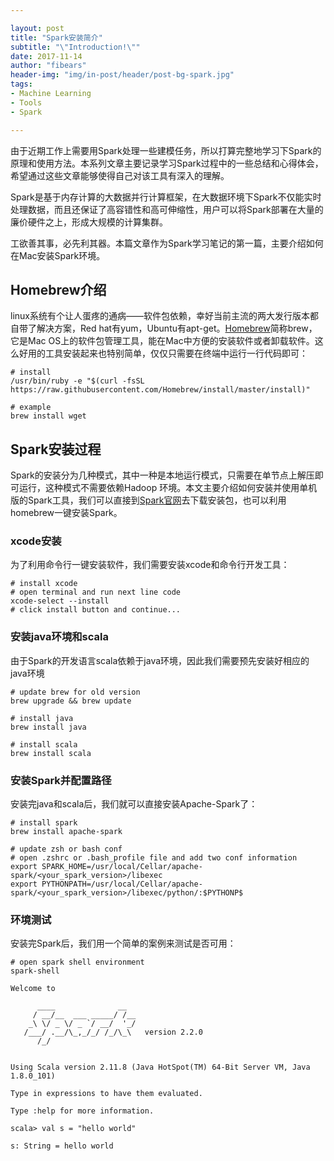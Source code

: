 ```yaml
---

layout: post
title: "Spark安装简介"
subtitle: "\"Introduction!\""
date: 2017-11-14
author: "fibears"
header-img: "img/in-post/header/post-bg-spark.jpg"
tags:
- Machine Learning
- Tools
- Spark

---
```



由于近期工作上需要用Spark处理一些建模任务，所以打算完整地学习下Spark的原理和使用方法。本系列文章主要记录学习Spark过程中的一些总结和心得体会，希望通过这些文章能够使得自己对该工具有深入的理解。

Spark是基于内存计算的大数据并行计算框架，在大数据环境下Spark不仅能实时处理数据，而且还保证了高容错性和高可伸缩性，用户可以将Spark部署在大量的廉价硬件之上，形成大规模的计算集群。

工欲善其事，必先利其器。本篇文章作为Spark学习笔记的第一篇，主要介绍如何在Mac安装Spark环境。

## Homebrew介绍

linux系统有个让人蛋疼的通病——软件包依赖，幸好当前主流的两大发行版本都自带了解决方案，Red hat有yum，Ubuntu有apt-get。[Homebrew](https://brew.sh)简称brew，它是Mac OS上的软件包管理工具，能在Mac中方便的安装软件或者卸载软件。这么好用的工具安装起来也特别简单，仅仅只需要在终端中运行一行代码即可：

```shell
# install
/usr/bin/ruby -e "$(curl -fsSL https://raw.githubusercontent.com/Homebrew/install/master/install)"

# example
brew install wget
```

## Spark安装过程

Spark的安装分为几种模式，其中一种是本地运行模式，只需要在单节点上解压即可运行，这种模式不需要依赖Hadoop 环境。本文主要介绍如何安装并使用单机版的Spark工具，我们可以直接到[Spark官网](http://spark.apache.org/)去下载安装包，也可以利用homebrew一键安装Spark。

### xcode安装

为了利用命令行一键安装软件，我们需要安装xcode和命令行开发工具：

```shell
# install xcode
# open terminal and run next line code
xcode-select --install
# click install button and continue...
```

### 安装java环境和scala

由于Spark的开发语言scala依赖于java环境，因此我们需要预先安装好相应的java环境

```shell
# update brew for old version
brew upgrade && brew update

# install java
brew install java

# install scala
brew install scala
```

### 安装Spark并配置路径

安装完java和scala后，我们就可以直接安装Apache-Spark了：

```shell
# install spark
brew install apache-spark

# update zsh or bash conf
# open .zshrc or .bash_profile file and add two conf information
export SPARK_HOME=/usr/local/Cellar/apache-spark/<your_spark_version>/libexec
export PYTHONPATH=/usr/local/Cellar/apache-spark/<your_spark_version>/libexec/python/:$PYTHONP$

```


### 环境测试

安装完Spark后，我们用一个简单的案例来测试是否可用：

```shell
# open spark shell environment
spark-shell

Welcome to

      ____              __
     / __/__  ___ _____/ /__
    _\ \/ _ \/ _ `/ __/  '_/
   /___/ .__/\_,_/_/ /_/\_\   version 2.2.0
      /_/
         
         
Using Scala version 2.11.8 (Java HotSpot(TM) 64-Bit Server VM, Java 1.8.0_101)

Type in expressions to have them evaluated.

Type :help for more information.

scala> val s = "hello world"

s: String = hello world

```














